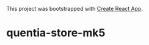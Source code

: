 This project was bootstrapped with [Create React App](https://github.com/facebook/create-react-app).

# quentia-store-mk5

